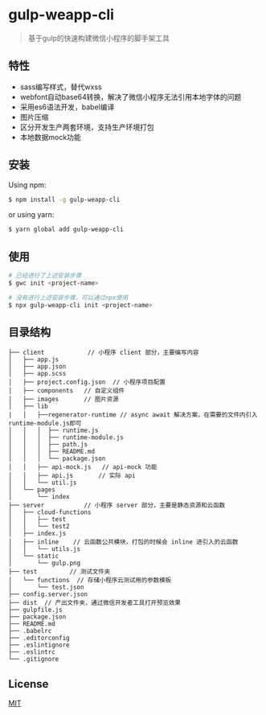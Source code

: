 # gulp-weapp-cli

> 基于gulp的快速构建微信小程序的脚手架工具

## 特性

* sass编写样式，替代wxss
* webfont自动base64转换，解决了微信小程序无法引用本地字体的问题
* 采用es6语法开发，babel编译
* 图片压缩
* 区分开发生产两套环境，支持生产环境打包
* 本地数据mock功能

## 安装

Using npm:
``` bash
$ npm install -g gulp-weapp-cli
```
or using yarn:
``` bash
$ yarn global add gulp-weapp-cli
```

## 使用

``` bash
# 已经进行了上述安装步骤
$ gwc init <project-name>

# 没有进行上述安装步骤，可以通过npx使用
$ npx gulp-weapp-cli init <project-name>
```

## 目录结构

```
├── client            // 小程序 client 部分，主要编写内容
│   ├── app.js
│   ├── app.json
│   ├── app.scss
│   ├── project.config.json  // 小程序项目配置
│   ├── components   // 自定义组件
│   ├── images       // 图片资源
│   ├── lib
|   │   ├──regenerator-runtime // async await 解决方案，在需要的文件内引入runtime-module.js即可
│   │   │  ├── runtime.js
│   │   │  ├── runtime-module.js
│   │   │  ├── path.js
│   │   │  ├── README.md
│   │   │  └── package.json
│   │   ├── api-mock.js   // api-mock 功能
│   │   ├── api.js       // 实际 api
│   │   └── util.js
│   └── pages
│       └── index
├── server           // 小程序 server 部分，主要是静态资源和云函数
│   ├── cloud-functions
│   │   ├── test
│   │   └── test2
│   ├── index.js
│   ├── inline    // 云函数公共模块，打包的时候会 inline 进引入的云函数
│   │   └── utils.js
│   └── static
│       └── gulp.png
├── test         // 测试文件夹
│   └── functions  // 存储小程序云测试用的参数模板
│       └── test.json
├── config.server.json
├── dist  // 产出文件夹，通过微信开发者工具打开预览效果
├── gulpfile.js
├── package.json
├── README.md
├── .babelrc
├── .editorconfig
├── .eslintignore
├── .eslintrc
└── .gitignore
```

## License

[MIT](https://github.com/kindboy/gulp-WeApp-cli/blob/master/LICENSE)